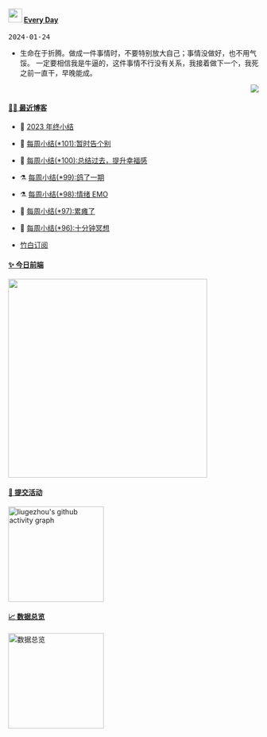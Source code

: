 <!--Start-->
 <h4> <img src="https://emojis.slackmojis.com/emojis/images/1621024394/39092/cat-roll.gif?1621024394" width="28" /> <a href="https://github.com/liugezhou/liugezhou/blob/master/quotations.md"> Every Day</a></h4>

<kbd>2024-01-24</kbd>

- 生命在于折腾。做成一件事情时，不要特别放大自己；事情没做好，也不用气馁。 一定要相信我是牛逼的，这件事情不行没有关系，我接着做下一个，我死之前一直干，早晚能成。   

<p align="right">
<img src="https://visitor-badge.glitch.me/badge?page_id=liugezhou.liugezhou" />
</p>
<!--End-->

#### [ 🧑‍💻 最近博客](https://blog.liugezhou.online)
<!-- 
<img align='right' src="https://wiki.eryajf.net/img/dengxia.gif" width="330" /> -->

<!-- BLOG-POST-LIST:START -->
- 🦆 [2023 年终小结](https://blog.liugezhou.online/202401-No102/) 

- 🧰 [每周小结&lpar;*101&rpar;:暂时告个别](https://blog.liugezhou.online/202314-No101/) 

- 🤩 [每周小结&lpar;*100&rpar;:总结过去，提升幸福感](https://blog.liugezhou.online/202313-No100/) 

- ⚗️ [每周小结&lpar;*99&rpar;:鸽了一期](https://blog.liugezhou.online/202310-No99/) 

- ⚗️ [每周小结&lpar;*98&rpar;:情绪 EMO](https://blog.liugezhou.online/202309-No98/) 

- 🌊 [每周小结&lpar;*97&rpar;:累瘫了](https://blog.liugezhou.online/202308-No97/) 

- 🧰 [每周小结&lpar;*96&rpar;:十分钟冥想](https://blog.liugezhou.online/202307-No96/) 
<!-- BLOG-POST-LIST:END -->
- [竹白订阅](https://zhouzhou.zhubai.love)

#### [ ✨ 今日前端](https://day.liugezhou.online)
<image src="https://cdn.staticaly.com/gh/liugezhou/image@master/day/today.png" height="400px"/>

#### [ 🧐 提交活动]()
  <img alt="liugezhou's github activity graph" src="https://github-readme-activity-graph.cyclic.app/graph?username=liugezhou&bg_color=040109&color=3b9767&line=4c9e86&point=57d016&area=true&hide_border=true)](https://github.com/ashutosh00710/github-readme-activity-graph" height="192px" />

#### [ 📈 数据总览]()
<a href="https://github.com/liugezhou" target="_blank">
  <img alt="数据总览" src="https://denvercoder1-github-readme-stats.vercel.app/api/?username=liugezhou&show_icons=true&count_private=true&theme=react&hide_border=true&bg_color=1F222E&title_color=F85D7F&icon_color=F8D866" height="192px" />
</a>




































































































































































































































































